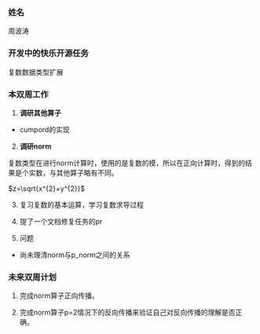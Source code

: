 ### 姓名

周波涛

### 开发中的快乐开源任务

复数数据类型扩展

### 本双周工作

1. **调研其他算子**

  - cumpord的实现

2. **调研norm**

  复数类型在进行norm计算时，使用的是复数的模，所以在正向计算时，得到的结果是个实数，与其他算子略有不同。

$z=\sqrt{x^{2}+y^{2}}$

3. 复习复数的基本运算，学习复数求导过程

4. 提了一个文档修复任务的pr

5. 问题

  - 尚未理清norm与p_norm之间的关系



### 未来双周计划

1. 完成norm算子正向传播。

2. 完成norm算子p=2情况下的反向传播来验证自己对反向传播的理解是否正确。

